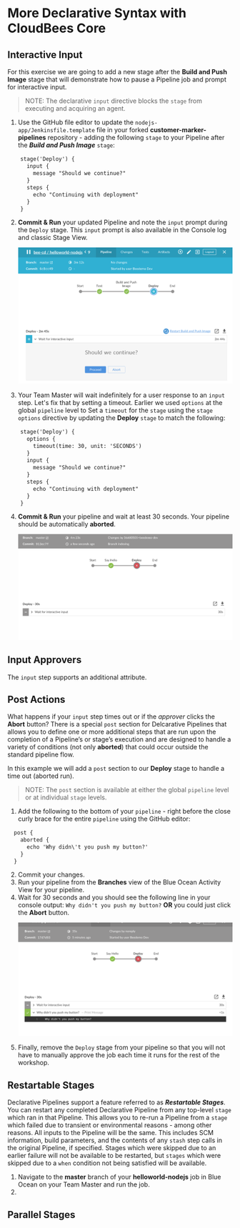 # More Declarative Syntax with CloudBees Core

## Interactive Input

For this exercise we are going to add a new stage after the **Build and Push Image** stage that will demonstrate how to pause a Pipeline job and prompt for interactive input. 

>NOTE: The declarative `input` directive blocks the `stage` from executing and acquiring an agent.

1. Use the GitHub file editor to update the `nodejs-app/Jenkinsfile.template` file in your forked **customer-marker-pipelines** repository - adding the following `stage` to your Pipeline after the ***Build and Push Image*** `stage`:

```
    stage('Deploy') {
      input {
        message "Should we continue?"
      }
      steps {
        echo "Continuing with deployment"
      }
    }
```

2. **Commit & Run** your updated Pipeline and note the `input` prompt during the `Deploy` stage.  This `input` prompt is also available in the Console log and classic Stage View.<p><img src="img/more/input_basic.png" width=550/>

3. Your Team Master will wait indefinitely for a user response to an `input` step. Let's fix that by setting a timeout. Earlier we used `options` at the global `pipeline` level to  Set a `timeout` for the `stage` using the `stage` `options` directive by updating the **Deploy** `stage` to match the following:

```
    stage('Deploy') {
      options {
        timeout(time: 30, unit: 'SECONDS') 
      }
      input {
        message "Should we continue?"
      }
      steps {
        echo "Continuing with deployment"
      }
    }
```

4. **Commit & Run** your pipeline and wait at least 30 seconds. Your pipeline should be automatically **aborted**.<p><img src="img/2-input-timeout.png" width=550/>

## Input Approvers

The `input` step supports an additional attribute.

## Post Actions

What happens if your `input` step times out or if the *approver* clicks the **Abort** button? There is a special `post` section for Delcarative Pipelines that allows you to define one or more additional steps that are run upon the completion of a Pipeline’s or stage’s execution and are designed to handle a variety of conditions (not only **aborted**) that could occur outside the standard pipeline flow.

In this example we will add a `post` section to our **Deploy** stage to handle a time out (aborted run). 

>NOTE: The `post` section is available at either the global `pipeline` level or at individual `stage` levels.

1. Add the following to the bottom of your `pipeline` - right before the close curly brace for the entire `pipeline` using the GitHub editor:

```
  post {
    aborted {
      echo 'Why didn\'t you push my button?'
    }
  }
```

2. Commit your changes.
3. Run your pipeline from the **Branches** view of the Blue Ocean Activity View for your pipeline.
4. Wait for 30 seconds and you should see the following line in your console output: `Why didn't you push my button?` **OR** you could just click the **Abort** button.<p><img src="img/2-post-action-abort.png" width=550/>
5. Finally, remove the `Deploy` stage from your pipeline so that you will not have to manually approve the job each time it runs for the rest of the workshop.

## Restartable Stages

Declarative Pipelines support a feature referred to as ***Restartable Stages***. You can restart any completed Declarative Pipeline from any top-level `stage` which ran in that Pipeline. This allows you to re-run a Pipeline from a `stage` which failed due to transient or environmental reasons - among other reasons. All inputs to the Pipeline will be the same. This includes SCM information, build parameters, and the contents of any `stash` step calls in the original Pipeline, if specified. Stages which were skipped due to an earlier failure will not be available to be restarted, but `stages` which were skipped due to a `when` condition not being satisfied will be available.

1. Navigate to the **master** branch of your **helloworld-nodejs** job in Blue Ocean on your Team Master and run the job.
2. 

## Parallel Stages

